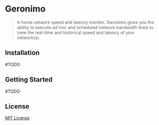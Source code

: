 # Geronimo
>A home network speed and latency monitor.
Geronimo gives you the ability to execute ad-hoc and scheduled network bandwidth tests to view the real-time and historical speed and latency of your network(s).

## Installation
#TODO

## Getting Started
#TODO

## License

[MIT License](LICENSE.md)
